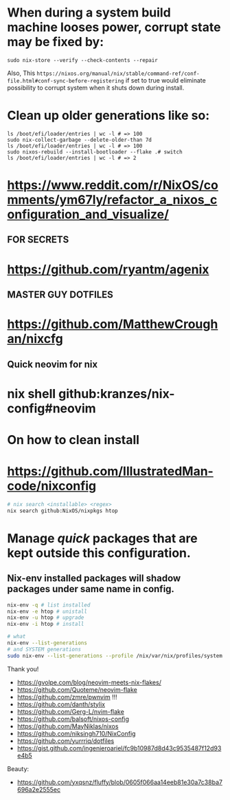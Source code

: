 # When during a system build machine looses power, corrupt state may be fixed by:
```
sudo nix-store --verify --check-contents --repair
```
Also, This `https://nixos.org/manual/nix/stable/command-ref/conf-file.html#conf-sync-before-registering` if set to true
would eliminate possibility to corrupt system when it shuts down during install.

# Clean up older generations like so:
```
ls /boot/efi/loader/entries | wc -l # => 100
sudo nix-collect-garbage --delete-older-than 7d
ls /boot/efi/loader/entries | wc -l # => 100
sudo nixos-rebuild --install-bootloader --flake .# switch
ls /boot/efi/loader/entries | wc -l # => 2
```

# https://www.reddit.com/r/NixOS/comments/ym67ly/refactor_a_nixos_configuration_and_visualize/

## FOR SECRETS
# https://github.com/ryantm/agenix

## MASTER GUY DOTFILES
# https://github.com/MatthewCroughan/nixcfg

## Quick neovim for nix
# nix shell github:kranzes/nix-config#neovim

# On how to clean install
# https://github.com/IllustratedMan-code/nixconfig

```sh
# nix search <installable> <regex>
nix search github:NixOS/nixpkgs htop
```

# Manage _quick_ packages that are kept outside this configuration.
## Nix-env installed packages will shadow packages under same name in config.

```sh
nix-env -q # list installed
nix-env -e htop # unistall
nix-env -u htop # upgrade
nix-env -i htop # install
```

```sh
# what
nix-env --list-generations
# and SYSTEM generations
sudo nix-env --list-generations --profile /nix/var/nix/profiles/system
```

Thank you!
- https://gvolpe.com/blog/neovim-meets-nix-flakes/
- https://github.com/Quoteme/neovim-flake
- https://github.com/zmre/pwnvim !!!
- https://github.com/danth/stylix
- https://github.com/Gerg-L/nvim-flake
- https://github.com/balsoft/nixos-config
- https://github.com/MayNiklas/nixos
- https://github.com/niksingh710/NixConfig
- https://github.com/yurrriq/dotfiles
- https://gist.github.com/ingenieroariel/fc9b10987d8d43c9535487f12d93e4b5

Beauty:
- https://github.com/yxqsnz/fluffy/blob/0605f066aa14eeb81e30a7c38ba7696a2e2555ec
